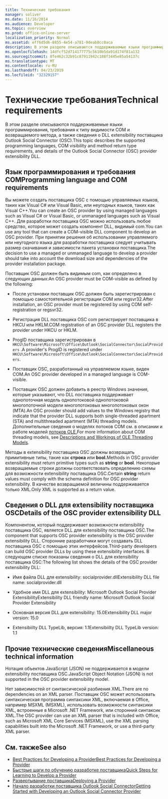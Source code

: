 ```yaml
---
title: Технические требования
manager: soliver
ms.date: 11/16/2014
ms.audience: Developer
ms.topic: overview
ms.prod: office-online-server
localization_priority: Normal
ms.assetid: eff6d5d6-8855-4e54-a781-9deab8cc0aca
description: В этом разделе описываются поддерживаемые языки программирования, требования к типу видимости COM и возвращаемого метода, а также сведения о DLL-коде для возможности extensibility поставщика Outlook Social Connector (OSC).
ms.openlocfilehash: 14dfcf52d714177775c5610b5da91d174f81a132
ms.sourcegitcommit: 8fe462c32b91c87911942c188f3445e85a54137c
ms.translationtype: MT
ms.contentlocale: ru-RU
ms.lasthandoff: 04/23/2019
ms.locfileid: "32329157"
---
```

# <a name="technical-requirements"></a><span data-ttu-id="291d8-103">Технические требования</span><span class="sxs-lookup"><span data-stu-id="291d8-103">Technical requirements</span></span>

<span data-ttu-id="291d8-104">В этом разделе описываются поддерживаемые языки программирования, требования к типу видимости COM и возвращаемого метода, а также сведения о DLL extensibility поставщика Outlook Social Connector (OSC).</span><span class="sxs-lookup"><span data-stu-id="291d8-104">This topic describes the supported programming languages, COM visibility and method return type requirements, and details of the Outlook Social Connector (OSC) provider extensibility DLL.</span></span> 
  
## <a name="programming-language-and-com-requirements"></a><span data-ttu-id="291d8-105">Язык программирования и требования COM</span><span class="sxs-lookup"><span data-stu-id="291d8-105">Programming language and COM requirements</span></span>

<span data-ttu-id="291d8-106">Вы можете создать поставщика OSC с помощью управляемых языков, таких как Visual C# или Visual Basic, или неугодных языков, таких как Visual C++.</span><span class="sxs-lookup"><span data-stu-id="291d8-106">You can create an OSC provider by using managed languages such as Visual C# or Visual Basic, or unmanaged languages such as Visual C++.</span></span> <span data-ttu-id="291d8-107">Для разработки поставщика OSC можно использовать любое средство, которое может создать компонент DLL, видимый com.</span><span class="sxs-lookup"><span data-stu-id="291d8-107">You can use any tool that can create a COM-visible DLL component to develop an OSC provider.</span></span> <span data-ttu-id="291d8-108">При принятии решения об использовании управляемого или неугодного языка для разработки поставщика следует учитывать размер скачивания и зависимости пакета установки поставщика.</span><span class="sxs-lookup"><span data-stu-id="291d8-108">The decision to use a managed or unmanaged language to develop a provider should take into account the download size and dependencies of the provider installation package.</span></span>
  
<span data-ttu-id="291d8-109">Поставщик OSC должен быть видимым com, как определено в следующих данных:</span><span class="sxs-lookup"><span data-stu-id="291d8-109">An OSC provider must be COM-visible as defined by the following:</span></span>
  
- <span data-ttu-id="291d8-110">После установки поставщик OSC должен быть зарегистрирован с помощью самостоятельной регистрации COM или regsvr32.</span><span class="sxs-lookup"><span data-stu-id="291d8-110">After installation, an OSC provider must be registered by using COM self-registration or regsvr32.</span></span>
    
- <span data-ttu-id="291d8-111">Регистрация DLL поставщика OSC com регистрирует поставщика в HKCU или HKLM.</span><span class="sxs-lookup"><span data-stu-id="291d8-111">COM registration of an OSC provider DLL registers the provider under HKCU or HKLM.</span></span> 
    
- <span data-ttu-id="291d8-112">ProgID поставщика зарегистрирован в  `HKCU\Software\Microsoft\Office\Outlook\SocialConnector\SocialProviders` .</span><span class="sxs-lookup"><span data-stu-id="291d8-112">A provider's ProgID is registered under  `HKCU\Software\Microsoft\Office\Outlook\SocialConnector\SocialProviders`.</span></span>
    
- <span data-ttu-id="291d8-113">Поставщик OSC, разработанный на управляемом языке, виден COM.</span><span class="sxs-lookup"><span data-stu-id="291d8-113">An OSC provider developed in a managed language is COM-visible.</span></span>
    
- <span data-ttu-id="291d8-114">Поставщик OSC должен добавить в реестр Windows значения, которые указывают, что DLL поставщика поддерживает однопоточная модель однопотоковой однопотоковой многопоточной модели многопотоковых многопотоковых окон (MTA).</span><span class="sxs-lookup"><span data-stu-id="291d8-114">An OSC provider should add values to the Windows registry that indicate that the provider DLL supports both single-threaded apartment (STA) and multithreaded apartment (MTA) threading models.</span></span> <span data-ttu-id="291d8-115">Дополнительные сведения о моделях потоков COM см. в описании и работе моделей [потоков OLE.](https://support.microsoft.com/kb/150777)</span><span class="sxs-lookup"><span data-stu-id="291d8-115">For more information about COM threading models, see [Descriptions and Workings of OLE Threading Models](https://support.microsoft.com/kb/150777).</span></span>
    
<span data-ttu-id="291d8-116">Методы в extensibility поставщика OSC должны возвращать примитивные типы, такие как **строка** или **bool.**</span><span class="sxs-lookup"><span data-stu-id="291d8-116">Methods in OSC provider extensibility must return primitive types such as **string** or **bool**.</span></span> <span data-ttu-id="291d8-117">Некоторые  возвращаемые строки должны соответствовать определению схемы для возможности extensibility поставщика OSC.</span><span class="sxs-lookup"><span data-stu-id="291d8-117">Certain **string** return values must comply with the schema definition for OSC provider extensibility.</span></span> <span data-ttu-id="291d8-118">В качестве возвращаемой величины поддерживается только XML.</span><span class="sxs-lookup"><span data-stu-id="291d8-118">Only XML is supported as a return value.</span></span> 
  
## <a name="details-of-the-osc-provider-extensibility-dll"></a><span data-ttu-id="291d8-119">Сведения о DLL для extensibility поставщика OSC</span><span class="sxs-lookup"><span data-stu-id="291d8-119">Details of the OSC provider extensibility DLL</span></span>

<span data-ttu-id="291d8-120">Компонентом, который поддерживает возможности extensibility поставщика OSC, является DLL для extensibility поставщика OSC.</span><span class="sxs-lookup"><span data-stu-id="291d8-120">The component that supports OSC provider extensibility is the OSC provider extensibility DLL.</span></span> <span data-ttu-id="291d8-121">Сторонние разработчики могут создавать DLL поставщика OSC с помощью этих интерфейсов.</span><span class="sxs-lookup"><span data-stu-id="291d8-121">Third-party developers can build OSC provider DLLs by using these extensibility interfaces.</span></span> <span data-ttu-id="291d8-122">В следующем списке показаны сведения о DLL для extensibility поставщика OSC:</span><span class="sxs-lookup"><span data-stu-id="291d8-122">The following list shows the details of the OSC provider extensibility DLL:</span></span>
  
- <span data-ttu-id="291d8-123">Имя файла DLL для extensibility: socialprovider.dll</span><span class="sxs-lookup"><span data-stu-id="291d8-123">Extensibility DLL file name: socialprovider.dll</span></span>
    
- <span data-ttu-id="291d8-124">Удобное имя DLL для extensibility: Microsoft Outlook Social Provider Extensibility</span><span class="sxs-lookup"><span data-stu-id="291d8-124">Extensibility DLL friendly name: Microsoft Outlook Social Provider Extensibility</span></span>
    
- <span data-ttu-id="291d8-125">Основная версия DLL для extensibility: 15.0</span><span class="sxs-lookup"><span data-stu-id="291d8-125">Extensibility DLL major version: 15.0</span></span>
    
- <span data-ttu-id="291d8-126">Extensibiilty DLL TypeLib, версия: 1.1</span><span class="sxs-lookup"><span data-stu-id="291d8-126">Extensibiilty DLL TypeLib version: 1.1</span></span>
    
## <a name="miscellaneous-technical-information"></a><span data-ttu-id="291d8-127">Прочие технические сведения</span><span class="sxs-lookup"><span data-stu-id="291d8-127">Miscellaneous technical information</span></span>

<span data-ttu-id="291d8-128">Нотация объектов JavaScript (JSON) не поддерживается в модели extensibility поставщика OSC.</span><span class="sxs-lookup"><span data-stu-id="291d8-128">JavaScript Object Notation (JSON) is not supported in the OSC provider extensibility model.</span></span>
  
<span data-ttu-id="291d8-129">Нет зависимостей от синтаксической разбиения XML.</span><span class="sxs-lookup"><span data-stu-id="291d8-129">There are no dependencies on an XML parser.</span></span> <span data-ttu-id="291d8-130">Поставщик OSC может использовать синтаксическая программа синтаксики XML, включаемая в Office, например MSXML (MSXML), использовать возможности синтаксики XML, встроенные в Microsoft .NET Framework, или сторонний синтаксик XML.</span><span class="sxs-lookup"><span data-stu-id="291d8-130">The OSC provider can use an XML parser that is included with Office, such as Microsoft XML Core Services (MSXML), use the XML parsing capabilities built into the Microsoft .NET Framework, or use a third-party XML parser.</span></span> 
  
## <a name="see-also"></a><span data-ttu-id="291d8-131">См. также</span><span class="sxs-lookup"><span data-stu-id="291d8-131">See also</span></span>

- [<span data-ttu-id="291d8-132">Best Practices for Developing a Provider</span><span class="sxs-lookup"><span data-stu-id="291d8-132">Best Practices for Developing a Provider</span></span>](best-practices-for-developing-a-provider.md)  
- [<span data-ttu-id="291d8-133">Быстрые шаги по обучению разработке поставщика</span><span class="sxs-lookup"><span data-stu-id="291d8-133">Quick Steps for Learning to Develop a Provider</span></span>](quick-steps-for-learning-to-develop-a-provider.md)
- [<span data-ttu-id="291d8-134">Развертывание поставщика</span><span class="sxs-lookup"><span data-stu-id="291d8-134">Deploying a Provider</span></span>](deploying-a-provider.md)  
- [<span data-ttu-id="291d8-135">Начало разработки поставщика Outlook Social Connector</span><span class="sxs-lookup"><span data-stu-id="291d8-135">Getting Started with Developing an Outlook Social Connector Provider</span></span>](getting-started-with-developing-an-outlook-social-connector-provider.md)

